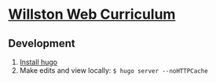 # [Willston Web Curriculum](https://willston.org/curriculum)

## Development

1. [Install hugo](https://gohugo.io/getting-started/installing/)
2. Make edits and view locally: `$ hugo server --noHTTPCache`
